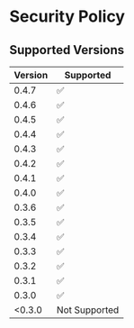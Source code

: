 # Security Policy

## Supported Versions

| Version | Supported          |
| ------- | ------------------ |
| 0.4.7   | :white_check_mark: |
| 0.4.6   | :white_check_mark: |
| 0.4.5   | :white_check_mark: |
| 0.4.4   | :white_check_mark: |
| 0.4.3   | :white_check_mark: |
| 0.4.2   | :white_check_mark: |
| 0.4.1   | :white_check_mark: |
| 0.4.0   | :white_check_mark: |
| 0.3.6   | :white_check_mark: |
| 0.3.5   | :white_check_mark: |
| 0.3.4   | :white_check_mark: |
| 0.3.3   | :white_check_mark: |
| 0.3.2   | :white_check_mark: |
| 0.3.1   | :white_check_mark: |
| 0.3.0   | :white_check_mark: |
| <0.3.0  |   Not Supported    | 
